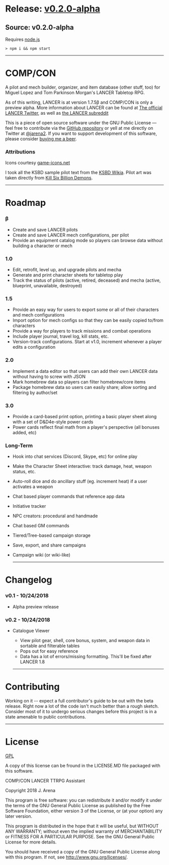 # Release: [v0.2.0-alpha](https://github.com/jarena3/compcon/releases/tag/v0.2-alpha)
## Source: v0.2.0-alpha

Requires [node.js](https://nodejs.org/en/download/)

```
> npm i && npm start
```
---
# COMP/CON
  
  A pilot and mech builder, organizer, and item database (other stuff, too) for Miguel Lopez and Tom Parkinson Morgan's LANCER Tabletop RPG.
  
  
  As of this writing, LANCER is at version 1.7.5β and COMP/CON is only a preview alpha.
  More information about LANCER can be found at  <a class="external-link" href="https://twitter.com/lancer_rpg">The official LANCER Twitter</a>, as well as <a class="external-link" href="https://www.reddit.com/r/LancerRPG/">the LANCER subreddit</a>



  This is a piece of open source software under the GNU Public License — feel free to contribute via the <a class="external-link" href="https://github.com/jarena3/compcon">GitHub repository</a> or yell at me directly on Twitter at <a class="external-link" href="https://www.twitter.com/jarena2">@jarena2</a>.
  If you want to support development of this software, please consider <a class="external-link" href="https://buymeacoff.ee/a7xoLjHfG">buying me a beer</a>.



  ### Attributions
  Icons courtesy <a class="external-link" href="https://game-icons.net/">game-icons.net</a>



  I took all the KSBD sample pilot text from the <a class="external-link" href="http://killsixbilliondemons.wikia.com/wiki/Main_Page">KSBD Wikia</a>. Pilot art was taken directly from <a class="external-link" href="https://killsixbilliondemons.com">Kill Six Billion Demons</a>.


  ---

# Roadmap
### β
- Create and save LANCER pilots
- Create and save LANCER mech configurations, per pilot
- Provide an equipment catalog mode so players can browse data without building a character or mech
  
### 1.0
- Edit, retrofit, level up, and upgrade pilots and mecha
- Generate and print character sheets for tabletop play
- Track the status of pilots (active, retired, deceased) and mecha (active, blueprint, unavailable, destroyed)
  
### 1.5
- Provide an easy way for users to export some or all of their characters and mech configurations
- Import option for mech configs so that they can be easily copied to/from characters
- Provide a way for players to track missions and combat operations
- Include player journal, travel log, kill stats, etc.
- Version-track configurations. Start at v1.0, increment whenever a player edits a configuration
  
### 2.0
- Implement a data editor so that users can add their own LANCER data without having to screw with JSON
- Mark homebrew data so players can filter homebrew/core items
- Package homebrew data so users can easily share; allow sorting and filtering by author/set
  
### 3.0
- Provide a card-based print option, printing a basic player sheet along with a set of D&D4e-style power cards
- Power cards reflect final math from a player's perspective (all bonuses added, etc)
  
### Long-Term
- Hook into chat services (Discord, Skype, etc) for online play
- Make the Character Sheet interactive: track damage, heat, weapon status, etc.
- Auto-roll dice and do ancillary stuff (eg. increment heat) if a user activates a weapon
- Chat based player commands that reference app data
- Initiative tracker
- NPC creators: procedural and handmade
- Chat based GM commands
- Tiered/Tree-based campaign storage
- Save, export, and share campaigns
- Campaign wiki (or wiki-like)

  ---

# Changelog
###  v0.1 - 10/24/2018 
- Alpha preview release
###  v0.2 - 10/24/2018 
- Catalogue Viewer
  - View pilot gear, shell, core bonus, system, and weapon data in sortable and filterable tables
  - Pops out for easy reference
  - Data has a lot of errors/missing formatting. This'll be fixed after LANCER 1.8
  
  ---

# Contributing
  Working on it -- expect a full contributor's guide to be out with the beta release. Right now a lot of the code isn't much better than a rough sketch. Consider most of it to undergo serious changes before this project is in a state amenable to public contributions.

  ---

# License
<a class="external-link" href="https://www.gnu.org/licenses/gpl-3.0.en.html">GPL</a>

A copy of this license can be fround in the LICENSE.MD file packaged with this software.


COMP/CON LANCER TTRPG Assistant

Copyright 2018 J. Arena


This program is free software: you can redistribute it and/or modify
it under the terms of the GNU General Public License as published by
the Free Software Foundation, either version 3 of the License, or
(at your option) any later version.


This program is distributed in the hope that it will be useful,
but WITHOUT ANY WARRANTY; without even the implied warranty of
MERCHANTABILITY or FITNESS FOR A PARTICULAR PURPOSE. See the
GNU General Public License for more details.


You should have received a copy of the GNU General Public License
along with this program. If not, see http://www.gnu.org/licenses/.